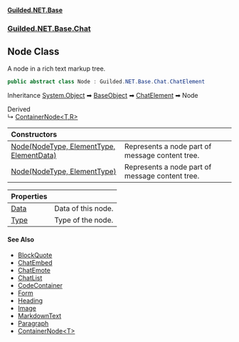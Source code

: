 
#### [Guilded.NET.Base](Guilded_NET_Base 'Guilded_NET_Base')
### [Guilded.NET.Base.Chat](Guilded_NET_Base#Guilded_NET_Base_Chat 'Guilded.NET.Base.Chat')
## Node Class
A node in a rich text markup tree.  
```csharp
public abstract class Node : Guilded.NET.Base.Chat.ChatElement
```

Inheritance [System.Object](https://docs.microsoft.com/en-us/dotnet/api/System.Object 'System.Object') &#x27A1; [BaseObject](BaseObject 'Guilded.NET.Base.BaseObject') &#x27A1; [ChatElement](ChatElement 'Guilded.NET.Base.Chat.ChatElement') &#x27A1; Node  

Derived  
&#8627; [ContainerNode&lt;T,R&gt;](ContainerNode_T_R_ 'Guilded.NET.Base.Chat.ContainerNode&lt;T,R&gt;')  

| Constructors | |
| :--- | :--- |
| [Node(NodeType, ElementType, ElementData)](Node_Node(NodeType_ElementType_ElementData) 'Guilded.NET.Base.Chat.Node.Node(Guilded.NET.Base.Chat.NodeType, Guilded.NET.Base.Chat.ElementType, Guilded.NET.Base.Chat.ElementData)') | Represents a node part of message content tree.<br/> |
| [Node(NodeType, ElementType)](Node_Node(NodeType_ElementType) 'Guilded.NET.Base.Chat.Node.Node(Guilded.NET.Base.Chat.NodeType, Guilded.NET.Base.Chat.ElementType)') | Represents a node part of message content tree.<br/> |

| Properties | |
| :--- | :--- |
| [Data](Node_Data 'Guilded.NET.Base.Chat.Node.Data') | Data of this node.<br/> |
| [Type](Node_Type 'Guilded.NET.Base.Chat.Node.Type') | Type of the node.<br/> |

#### See Also
- [BlockQuote](BlockQuote 'Guilded.NET.Base.Chat.BlockQuote')
- [ChatEmbed](ChatEmbed 'Guilded.NET.Base.Chat.ChatEmbed')
- [ChatEmote](ChatEmote 'Guilded.NET.Base.Chat.ChatEmote')
- [ChatList](ChatList 'Guilded.NET.Base.Chat.ChatList')
- [CodeContainer](CodeContainer 'Guilded.NET.Base.Chat.CodeContainer')
- [Form](Form 'Guilded.NET.Base.Chat.Form')
- [Heading](Heading 'Guilded.NET.Base.Chat.Heading')
- [Image](Image 'Guilded.NET.Base.Chat.Image')
- [MarkdownText](MarkdownText 'Guilded.NET.Base.Chat.MarkdownText')
- [Paragraph](Paragraph 'Guilded.NET.Base.Chat.Paragraph')
- [ContainerNode&lt;T&gt;](ContainerNode_T_ 'Guilded.NET.Base.Chat.ContainerNode&lt;T&gt;')
